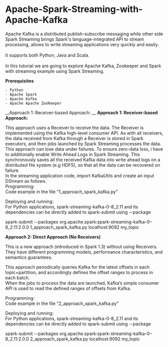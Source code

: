 # Apache-Spark-Streaming-with-Apache-Kafka
Apache Kafka is a distributed publish-subscribe messaging while other side Spark Streaming brings Spark's language-integrated API to stream processing, allows to write streaming applications very quickly and easily.<br />
<br />
It supports both Python, Java and Scala.<br />
<br />
In this tutorial we are going to explore Apache Kafka, Zookeeper and Spark with streaming example using Spark Streaming.<br />

__Prerequisites__

	- Python
	- Apache Spark
	- Apache Kafka
	- Apache Apache ZooKeeper

__Approach 1: Receiver-based Approach: __
__Approach 1: Receiver-based Approach:__

This approach uses a Receiver to receive the data. The Receiver is implemented using the Kafka high-level consumer API. As with all receivers, the data received from Kafka through a Receiver is stored in Spark executors, and then jobs launched by Spark Streaming processes the data.
This approach can lose data under failures. To ensure zero-data loss, i have to additionally enable Write Ahead Logs in Spark Streaming. This synchronously saves all the received Kafka data into write ahead logs on a distributed file system (e.g HDFS), so that all the data can be recovered on failure.<br />
In the streaming application code, import KafkaUtils and create an input DStream as follows.<br />
Programming:<br />
Code example in the file “1_approach_spark_kafka.py”<br />

Deploying and running:<br />
For Python applications, spark-streaming-kafka-0-8_2.11 and its dependencies can be directly added to spark-submit using --package<br />

spark-submit --packages org.apache.spark:spark-streaming-kafka-0–8_2.11:2.0.0 1_approach_spark_kafka.py localhost:9092 my_topic <br />

__Approach 2: Direct Approach (No Receivers)__

This is a new approach (introduced in Spark 1.3) without using Receivers. They have different programming models, performance characteristics, and semantics guarantees.<br />

This approach periodically queries Kafka for the latest offsets in each topic+partition, and accordingly defines the offset ranges to process in each batch.<br />
When the jobs to process the data are launched, Kafka’s simple consumer API is used to read the defined ranges of offsets from Kafka.<br />

Programming:<br />
Code example in the file “2_approach_spark_kafka.py”<br />

Deploying and running:<br />
For Python applications, spark-streaming-kafka-0-8_2.11 and its dependencies can be directly added to spark-submit using --package<br />

spark-submit --packages org.apache.spark:spark-streaming-kafka-0–8_2.11:2.0.0 2_approach_spark_kafka.py localhost:9092 my_topic
